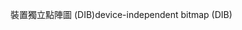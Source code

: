 <span data-ttu-id="06269-101">裝置獨立點陣圖 (DIB)</span><span class="sxs-lookup"><span data-stu-id="06269-101">device-independent bitmap (DIB)</span></span>